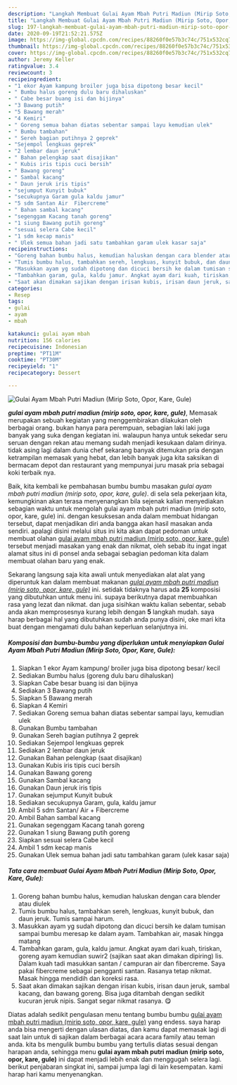 ```yaml
---
description: "Langkah Membuat Gulai Ayam Mbah Putri Madiun (Mirip Soto, Opor, Kare, Gule) yang enak"
title: "Langkah Membuat Gulai Ayam Mbah Putri Madiun (Mirip Soto, Opor, Kare, Gule) yang enak"
slug: 197-langkah-membuat-gulai-ayam-mbah-putri-madiun-mirip-soto-opor-kare-gule-yang-enak
date: 2020-09-19T21:52:21.575Z
image: https://img-global.cpcdn.com/recipes/88260f0e57b3c74c/751x532cq70/gulai-ayam-mbah-putri-madiun-mirip-soto-opor-kare-gule-foto-resep-utama.jpg
thumbnail: https://img-global.cpcdn.com/recipes/88260f0e57b3c74c/751x532cq70/gulai-ayam-mbah-putri-madiun-mirip-soto-opor-kare-gule-foto-resep-utama.jpg
cover: https://img-global.cpcdn.com/recipes/88260f0e57b3c74c/751x532cq70/gulai-ayam-mbah-putri-madiun-mirip-soto-opor-kare-gule-foto-resep-utama.jpg
author: Jeremy Keller
ratingvalue: 3.4
reviewcount: 3
recipeingredient:
- "1 ekor Ayam kampung broiler juga bisa dipotong besar kecil"
- " Bumbu halus goreng dulu baru dihaluskan"
- " Cabe besar buang isi dan bijinya"
- "3 Bawang putih"
- "5 Bawang merah"
- "4 Kemiri"
- " Goreng semua bahan diatas sebentar sampai layu kemudian ulek"
- " Bumbu tambahan"
- " Sereh bagian putihnya 2 geprek"
- "Sejempol lengkuas geprek"
- "2 lembar daun jeruk"
- " Bahan pelengkap saat disajikan"
- " Kubis iris tipis cuci bersih"
- " Bawang goreng"
- " Sambal kacang"
- " Daun jeruk iris tipis"
- "sejumput Kunyit bubuk"
- "secukupnya Garam gula kaldu jamur"
- "5 sdm Santan Air  Fibercreme"
- " Bahan sambal kacang"
- "segenggam Kacang tanah goreng"
- "1 siung Bawang putih goreng"
- "sesuai selera Cabe kecil"
- "1 sdm kecap manis"
- " Ulek semua bahan jadi satu tambahkan garam ulek kasar saja"
recipeinstructions:
- "Goreng bahan bumbu halus, kemudian haluskan dengan cara blender atau diulek"
- "Tumis bumbu halus, tambahkan sereh, lengkuas, kunyit bubuk, dan daun jeruk. Tumis sampai harum."
- "Masukkan ayam yg sudah dipotong dan dicuci bersih ke dalam tumisan sampai bumbu meresap ke dalam ayam. Tambahkan air, masak hingga matang"
- "Tambahkan garam, gula, kaldu jamur. Angkat ayam dari kuah, tiriskan, goreng ayam kemudian suwir2 (sajikan saat akan dimakan dipiring) Iis. Dalam kuah tadi masukkan santan / campuran air dan fibercreme. Saya pakai fibercreme sebagai pengganti santan. Rasanya tetap nikmat. Masak hingga mendidih dan koreksi rasa."
- "Saat akan dimakan sajikan dengan irisan kubis, irisan daun jeruk, sambal kacang, dan bawang goreng. Bisa juga ditambah dengan sedikit kucuran jeruk nipis. Sangat segar nikmat rasanya. 😋"
categories:
- Resep
tags:
- gulai
- ayam
- mbah

katakunci: gulai ayam mbah 
nutrition: 156 calories
recipecuisine: Indonesian
preptime: "PT11M"
cooktime: "PT30M"
recipeyield: "1"
recipecategory: Dessert

---
```



![Gulai Ayam Mbah Putri Madiun (Mirip Soto, Opor, Kare, Gule)](https://img-global.cpcdn.com/recipes/88260f0e57b3c74c/751x532cq70/gulai-ayam-mbah-putri-madiun-mirip-soto-opor-kare-gule-foto-resep-utama.jpg)

<b><i>gulai ayam mbah putri madiun (mirip soto, opor, kare, gule)</i></b>, Memasak merupakan sebuah kegiatan yang menggembirakan dilakukan oleh berbagai orang. bukan hanya para perempuan, sebagian laki laki juga banyak yang suka dengan kegiatan ini. walaupun hanya untuk sekedar seru seruan dengan rekan atau memang sudah menjadi kesukaan dalam dirinya. tidak asing lagi dalam dunia chef sekarang banyak ditemukan pria dengan ketrampilan memasak yang hebat, dan lebih banyak juga kita saksikan di bermacam depot dan restaurant yang mempunyai juru masak pria sebagai koki terbaik nya.



Baik, kita kembali ke pembahasan bumbu bumbu masakan <i>gulai ayam mbah putri madiun (mirip soto, opor, kare, gule)</i>. di sela sela pekerjaan kita, kemungkinan akan terasa menyenangkan bila sejenak kalian menyediakan sebagian waktu untuk mengolah gulai ayam mbah putri madiun (mirip soto, opor, kare, gule) ini. dengan kesuksesan anda dalam membuat hidangan tersebut, dapat menjadikan diri anda bangga akan hasil masakan anda sendiri. apalagi disini melalui situs ini kita akan dapat pedoman untuk membuat olahan <u>gulai ayam mbah putri madiun (mirip soto, opor, kare, gule)</u> tersebut menjadi masakan yang enak dan nikmat, oleh sebab itu ingat ingat alamat situs ini di ponsel anda sebagai sebagian pedoman kita dalam membuat olahan baru yang enak.


Sekarang langsung saja kita awali untuk menyediakan alat alat yang diperuntuk kan dalam membuat makanan <u><i>gulai ayam mbah putri madiun (mirip soto, opor, kare, gule)</i></u> ini. setidak tidaknya harus ada <b>25</b> komposisi yang dibutuhkan untuk menu ini. supaya berikutnya dapat membuahkan rasa yang lezat dan nikmat. dan juga sisihkan waktu kalian sebentar, sebab anda akan memprosesnya kurang lebih dengan <b>5</b> langkah mudah. saya harap berbagai hal yang dibutuhkan sudah anda punya disini, oke mari kita buat dengan mengamati dulu bahan keperluan selanjutnya ini.

<!--inarticleads1-->

##### Komposisi dan bumbu-bumbu yang diperlukan untuk menyiapkan Gulai Ayam Mbah Putri Madiun (Mirip Soto, Opor, Kare, Gule):

1. Siapkan 1 ekor Ayam kampung/ broiler juga bisa dipotong besar/ kecil
1. Sediakan  Bumbu halus (goreng dulu baru dihaluskan)
1. Siapkan  Cabe besar buang isi dan bijinya
1. Sediakan 3 Bawang putih
1. Siapkan 5 Bawang merah
1. Siapkan 4 Kemiri
1. Sediakan  Goreng semua bahan diatas sebentar sampai layu, kemudian ulek
1. Gunakan  Bumbu tambahan
1. Gunakan  Sereh bagian putihnya 2 geprek
1. Sediakan Sejempol lengkuas geprek
1. Sediakan 2 lembar daun jeruk
1. Gunakan  Bahan pelengkap (saat disajikan)
1. Gunakan  Kubis iris tipis cuci bersih
1. Gunakan  Bawang goreng
1. Gunakan  Sambal kacang
1. Gunakan  Daun jeruk iris tipis
1. Gunakan sejumput Kunyit bubuk
1. Sediakan secukupnya Garam, gula, kaldu jamur
1. Ambil 5 sdm Santan/ Air + Fibercreme
1. Ambil  Bahan sambal kacang
1. Gunakan segenggam Kacang tanah goreng
1. Gunakan 1 siung Bawang putih goreng
1. Siapkan sesuai selera Cabe kecil
1. Ambil 1 sdm kecap manis
1. Gunakan  Ulek semua bahan jadi satu tambahkan garam (ulek kasar saja)




<!--inarticleads2-->

##### Tata cara membuat Gulai Ayam Mbah Putri Madiun (Mirip Soto, Opor, Kare, Gule):

1. Goreng bahan bumbu halus, kemudian haluskan dengan cara blender atau diulek
1. Tumis bumbu halus, tambahkan sereh, lengkuas, kunyit bubuk, dan daun jeruk. Tumis sampai harum.
1. Masukkan ayam yg sudah dipotong dan dicuci bersih ke dalam tumisan sampai bumbu meresap ke dalam ayam. Tambahkan air, masak hingga matang
1. Tambahkan garam, gula, kaldu jamur. Angkat ayam dari kuah, tiriskan, goreng ayam kemudian suwir2 (sajikan saat akan dimakan dipiring) Iis. Dalam kuah tadi masukkan santan / campuran air dan fibercreme. Saya pakai fibercreme sebagai pengganti santan. Rasanya tetap nikmat. Masak hingga mendidih dan koreksi rasa.
1. Saat akan dimakan sajikan dengan irisan kubis, irisan daun jeruk, sambal kacang, dan bawang goreng. Bisa juga ditambah dengan sedikit kucuran jeruk nipis. Sangat segar nikmat rasanya. 😋




Diatas adalah sedikit pengulasan menu tentang bumbu bumbu <u>gulai ayam mbah putri madiun (mirip soto, opor, kare, gule)</u> yang endess. saya harap anda bisa mengerti dengan ulasan diatas, dan kamu dapat memasak lagi di saat lain untuk di sajikan dalam berbagai acara acara family atau teman anda. kita bs mengulik bumbu bumbu yang tertulis diatas sesuai dengan harapan anda, sehingga menu <b>gulai ayam mbah putri madiun (mirip soto, opor, kare, gule)</b> ini dapat menjadi lebih enak dan menggugah selera lagi. berikut penjabaran singkat ini, sampai jumpa lagi di lain kesempatan. kami harap hari kamu menyenangkan.

